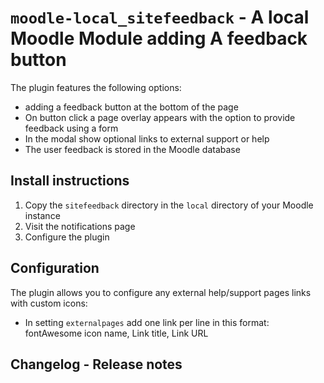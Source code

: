 # `moodle-local_sitefeedback` - A local Moodle Module adding A feedback button

The plugin features the following options:
- adding a feedback button at the bottom of the page
- On button click a page overlay appears with the option to provide feedback using a form
- In the modal show optional links to external support or help
- The user feedback is stored in the Moodle database

## Install instructions
1. Copy the `sitefeedback` directory in the `local` directory of your Moodle instance
2. Visit the notifications page
3. Configure the plugin

## Configuration
The plugin allows you to configure any external help/support pages links with custom icons:
* In setting `externalpages` add one link per line in this format: fontAwesome icon name, Link title, Link URL

## Changelog - Release notes
